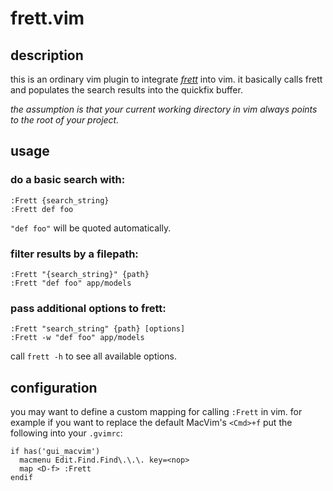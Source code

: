 # frett.vim


## description


this is an ordinary vim plugin to integrate [_frett_](https://github.com/dbldots/frett) into vim. it basically calls frett and populates the search results into the quickfix buffer.

_the assumption is that your current working directory in vim always points to the root of your project._

## usage

### do a basic search with:
 
    :Frett {search_string}
    :Frett def foo

`"def foo"` will be quoted automatically.

### filter results by a filepath:

    :Frett "{search_string}" {path}
    :Frett "def foo" app/models

### pass additional options to frett:

    :Frett "search_string" {path} [options]
    :Frett -w "def foo" app/models


call `frett -h` to see all available options.

## configuration

you may want to define a custom mapping for calling `:Frett` in vim. for example if you want to replace the default MacVim's `<Cmd>+f` put the following into your `.gvimrc`:

    if has('gui_macvim')
      macmenu Edit.Find.Find\.\.\. key=<nop>
      map <D-f> :Frett 
    endif
